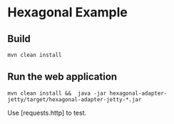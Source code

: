 # Hexagonal Example

## Build

```shell
mvn clean install 
```

## Run the web application

```shell
mvn clean install &&  java -jar hexagonal-adapter-jetty/target/hexagonal-adapter-jetty-*.jar
```

Use [requests.http] to test.
